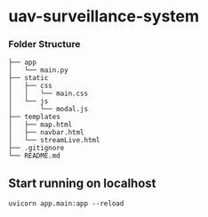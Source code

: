 # uav-surveillance-system

### Folder Structure
```
├── app
│   └── main.py
├── static
│   ├── css
│   │   └── main.css
│   └── js
│       └── modal.js
├── templates
│   ├── map.html
│   ├── navbar.html
│   └── streamLive.html
├── .gitignore
└── README.md
``` 

## Start running on localhost 
```
uvicorn app.main:app --reload
```